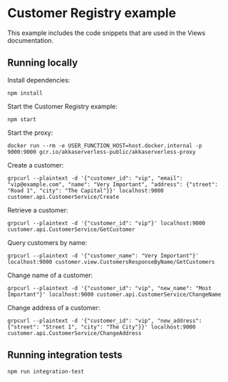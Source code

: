 # Customer Registry example

This example includes the code snippets that are used in the Views documentation.

## Running locally

Install dependencies:

```
npm install
```

Start the Customer Registry example:

```
npm start
```

Start the proxy:

```
docker run --rm -e USER_FUNCTION_HOST=host.docker.internal -p 9000:9000 gcr.io/akkaserverless-public/akkaserverless-proxy
```

Create a customer:

```
grpcurl --plaintext -d '{"customer_id": "vip", "email": "vip@example.com", "name": "Very Important", "address": {"street": "Road 1", "city": "The Capital"}}' localhost:9000  customer.api.CustomerService/Create
```

Retrieve a customer:

```
grpcurl --plaintext -d '{"customer_id": "vip"}' localhost:9000  customer.api.CustomerService/GetCustomer
```

Query customers by name:

```
grpcurl --plaintext -d '{"customer_name": "Very Important"}' localhost:9000 customer.view.CustomersResponseByName/GetCustomers
```

Change name of a customer:

```
grpcurl --plaintext -d '{"customer_id": "vip", "new_name": "Most Important"}' localhost:9000 customer.api.CustomerService/ChangeName
```

Change address of a customer:

```
grpcurl --plaintext -d '{"customer_id": "vip", "new_address": {"street": "Street 1", "city": "The City"}}' localhost:9000 customer.api.CustomerService/ChangeAddress
```

## Running integration tests

```
npm run integration-test
```
